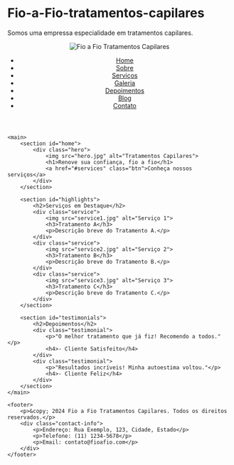 # Fio-a-Fio-tratamentos-capilares
Somos uma empressa especialidade em tratamentos capilares.
<!DOCTYPE html>
<html lang="pt-BR">
<head>
    <meta charset="UTF-8">
    <meta name="viewport" content="width=device-width, initial-scale=1.0">
    <title>Fio a Fio Tratamentos Capilares</title>
    <link rel="stylesheet" href="styles.css">
</head>
<body>
    <header>
        <div class="logo">
            <img src="logo.png" alt="Fio a Fio Tratamentos Capilares">
        </div>
        <nav>
            <ul>
                <li><a href="#home">Home</a></li>
                <li><a href="#about">Sobre</a></li>
                <li><a href="#services">Serviços</a></li>
                <li><a href="#gallery">Galeria</a></li>
                <li><a href="#testimonials">Depoimentos</a></li>
                <li><a href="#blog">Blog</a></li>
                <li><a href="#contact">Contato</a></li>
            </ul>
        </nav>
    </header>
    
    <main>
        <section id="home">
            <div class="hero">
                <img src="hero.jpg" alt="Tratamentos Capilares">
                <h1>Renove sua confiança, fio a fio</h1>
                <a href="#services" class="btn">Conheça nossos serviços</a>
            </div>
        </section>
        
        <section id="highlights">
            <h2>Serviços em Destaque</h2>
            <div class="service">
                <img src="service1.jpg" alt="Serviço 1">
                <h3>Tratamento A</h3>
                <p>Descrição breve do Tratamento A.</p>
            </div>
            <div class="service">
                <img src="service2.jpg" alt="Serviço 2">
                <h3>Tratamento B</h3>
                <p>Descrição breve do Tratamento B.</p>
            </div>
            <div class="service">
                <img src="service3.jpg" alt="Serviço 3">
                <h3>Tratamento C</h3>
                <p>Descrição breve do Tratamento C.</p>
            </div>
        </section>
        
        <section id="testimonials">
            <h2>Depoimentos</h2>
            <div class="testimonial">
                <p>"O melhor tratamento que já fiz! Recomendo a todos."</p>
                <h4>- Cliente Satisfeito</h4>
            </div>
            <div class="testimonial">
                <p>"Resultados incríveis! Minha autoestima voltou."</p>
                <h4>- Cliente Feliz</h4>
            </div>
        </section>
    </main>
    
    <footer>
        <p>&copy; 2024 Fio a Fio Tratamentos Capilares. Todos os direitos reservados.</p>
        <div class="contact-info">
            <p>Endereço: Rua Exemplo, 123, Cidade, Estado</p>
            <p>Telefone: (11) 1234-5678</p>
            <p>Email: contato@fioafio.com</p>
        </div>
    </footer>
</body>
</html>
